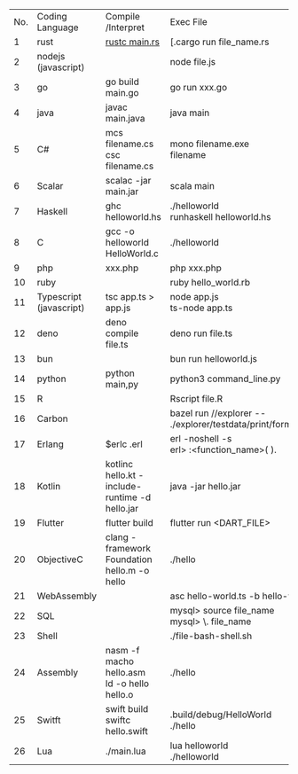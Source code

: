 |     |                         |                                                |                                                                                                          |
| --- | ----------------------- | ---------------------------------------------- | -------------------------------------------------------------------------------------------------------- |
| No. | Coding Language         | Compile /Interpret                             | Exec File                                                                                                |
| 1   | rust                    | [rustc main.rs](http://main.rs/)               | [.cargo run file\_name.rs | /main | file\_name.exe ](http://file_name.rs/)                               |
| 2   | nodejs (javascript)     |                                                | node file.js                                                                                             |
| 3   | go                      | go build main.go                               | go run xxx.go | ./xxx                                                                                    |
| 4   | java                    | javac main.java                                | java main                                                                                                |
| 5   | C#                      | mcs filename.cs<br>csc filename.cs             | mono filename.exe<br>filename                                                                            |
| 6   | Scalar                  | scalac -jar main.jar                           | scala main                                                                                               |
| 7   | Haskell                 | ghc helloworld.hs                              | ./helloworld<br>runhaskell helloworld.hs                                                                 |
| 8   | C                       | gcc -o helloworld HelloWorld.c                 | ./helloworld                                                                                             |
| 9   | php                     | xxx.php                                        | php xxx.php | ./xxx.php                                                                                  |
| 10  | ruby                    |                                                | ruby hello\_world.rb                                                                                     |
| 11  | Typescript (javascript) | tsc app.ts > app.js                            | node app.js<br>ts-node app.ts                                                                            |
| 12  | deno                    | deno compile file.ts                           | deno run file.ts                                                                                         |
| 13  | bun                     |                                                | bun run helloworld.js                                                                                    |
| 14  | python                  | python main,py                                 | python3 command\_line.py                                                                                 |
| 15  | R                       |                                                | Rscript file.R                                                                                           |
| 16  | Carbon                  |                                                | bazel run //explorer -- ./explorer/testdata/print/format\_only.carbon                                    |
| 17  | Erlang                  | $erlc <filename>.erl                           | erl -noshell -s <module name> <function name><br>erl> <modulename>:<function\_name>( <parameters> ).<br> |
| 18  | Kotlin                  | kotlinc hello.kt -include-runtime -d hello.jar | java -jar hello.jar                                                                                      |
| 19  | Flutter                 | flutter build <DIRECTORY>                      | flutter run <DART\_FILE>                                                                                 |
| 20  | ObjectiveC              | clang -framework Foundation hello.m -o hello   | ./hello                                                                                                  |
| 21  | WebAssembly             |                                                | asc hello-world.ts -b hello-world.wasm                                                                   |
| 22  | SQL                     |                                                | mysql> source file\_name<br>mysql> \\. file\_name                                                        |
| 23  | Shell                   |                                                | ./file-bash-shell.sh                                                                                     |
| 24  | Assembly                | nasm -f macho hello.asm<br>ld -o hello hello.o | ./hello                                                                                                  |
| 25  | Switft                  | swift build<br>swiftc hello.swift              | .build/debug/HelloWorld<br>./hello                                                                       |
| 26  | Lua                     | ./main.lua                                     | lua helloworld<br>./helloworld<br>                                                                       |
